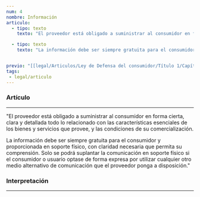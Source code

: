 ```yaml
---
num: 4
nombre: Información
articulo: 
  - tipo: texto
    texto: "El proveedor está obligado a suministrar al consumidor en forma cierta, clara y detallada todo lo relacionado con las características esenciales de los bienes y servicios que provee, y las condiciones de su comercialización."

  - tipo: texto
    texto: "La información debe ser siempre gratuita para el consumidor y proporcionada en soporte físico, con claridad necesaria que permita su comprensión. Solo se podrá suplantar la comunicación en soporte físico si el consumidor o usuario optase de forma expresa por utilizar cualquier otro medio alternativo de comunicación que el proveedor ponga a disposición."


previo: "[[legal/Articulos/Ley de Defensa del consumidor/Título 1/Capítulo 2/Capítulo 2, Información al consumidor y protección de su salud.md|Capítulo 2, Información al consumidor y protección de su salud]]"
tags: 
 - legal/articulo
---
```

### Artículo
---
"El proveedor está obligado a suministrar al consumidor en forma cierta, clara y detallada todo lo relacionado con las características esenciales de los bienes y servicios que provee, y las condiciones de su comercialización.

La información debe ser siempre gratuita para el consumidor y proporcionada en soporte físico, con claridad necesaria que permita su comprensión. Solo se podrá suplantar la comunicación en soporte físico si el consumidor o usuario optase de forma expresa por utilizar cualquier otro medio alternativo de comunicación que el proveedor ponga a disposición."

### Interpretación
---
